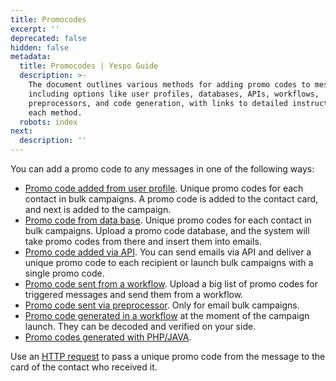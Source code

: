 ```yaml
---
title: Promocodes
excerpt: ''
deprecated: false
hidden: false
metadata:
  title: Promocodes | Yespo Guide
  description: >-
    The document outlines various methods for adding promo codes to messages,
    including options like user profiles, databases, APIs, workflows,
    preprocessors, and code generation, with links to detailed instructions for
    each method.
  robots: index
next:
  description: ''
---
```

You can add a promo code to any messages in one of the following ways:

- [Promo code added from user profile](https://docs.yespo.io/docs/promo-code-added-user-profile). Unique promo codes for each contact in bulk campaigns. A promo code is added to the contact card, and next is added to the campaign.
- [Promo code from data base](https://docs.yespo.io/docs/promo-code-data-base). Unique promo codes for each contact in bulk campaigns. Upload a promo code database, and the system will take promo codes from there and insert them into emails.
- [Promo code added via API](https://docs.yespo.io/docs/promo-code-added-api). You can send emails via API and deliver a unique promo code to each recipient or launch bulk campaigns with a single promo code.
- [Promo code sent from a workflow](https://docs.yespo.io/docs/promo-code-sent-workflow). Upload a big list of promo codes for triggered messages and send them from a workflow.
- [Promo code sent via preprocessor](https://docs.yespo.io/docs/promo-code-sent-preprocessor). Only for email bulk campaigns.
- [Promo code generated in a workflow](https://docs.yespo.io/docs/promo-code-generated-workflow) at the moment of the campaign launch. They can be decoded and verified on your side.
- [Promo codes generated  with PHP/JAVA](https://docs.yespo.io/docs/encoding-and-decoding-promo-codes).

Use an [HTTP request](https://docs.yespo.io/docs/passing-promo-codes-messages) to pass a unique promo code from the message to the card of the contact who received it.